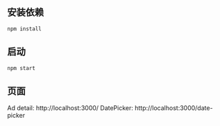 ## 安装依赖
`npm install`

## 启动
`npm start`

## 页面
 Ad detail: http://localhost:3000/
 DatePicker: http://localhost:3000/date-picker
